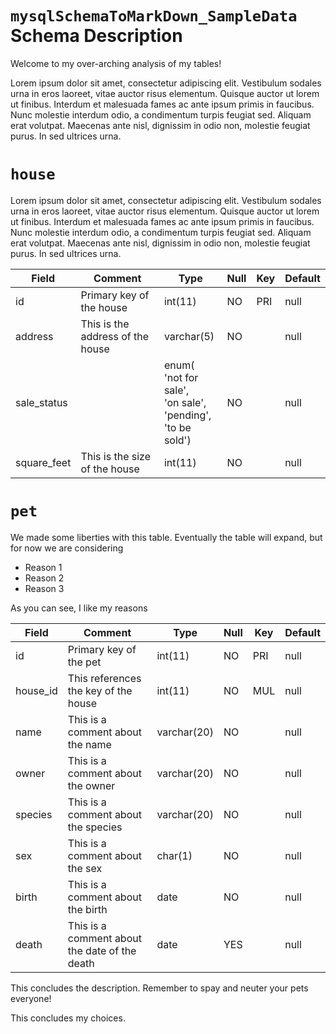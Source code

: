 <!--- This output was generated automatically.  Take care when editing.-->
# `mysqlSchemaToMarkDown_SampleData` Schema Description

Welcome to my over-arching analysis of my tables!

Lorem ipsum dolor sit amet, consectetur adipiscing elit. Vestibulum sodales urna in eros laoreet, vitae auctor risus elementum. Quisque auctor ut lorem ut finibus. Interdum et malesuada fames ac ante ipsum primis in faucibus. Nunc molestie interdum odio, a condimentum turpis feugiat sed. Aliquam erat volutpat. Maecenas ante nisl, dignissim in odio non, molestie feugiat purus. In sed ultrices urna.
# `house`

Lorem ipsum dolor sit amet, consectetur adipiscing elit. Vestibulum sodales urna in eros laoreet, vitae auctor risus elementum. Quisque auctor ut lorem ut finibus. Interdum et malesuada fames ac ante ipsum primis in faucibus. Nunc molestie interdum odio, a condimentum turpis feugiat sed. Aliquam erat volutpat. Maecenas ante nisl, dignissim in odio non, molestie feugiat purus. In sed ultrices urna.

| Field | Comment | Type | Null | Key | Default |
| --- | --- | --- | --- | --- | --- |
| id | Primary key of the house | int(11) | NO | PRI | null |
| address | This is the address of the house | varchar(5) | NO |  | null |
| sale_status |  | enum(<br />'not for sale',<br />'on sale',<br />'pending',<br />'to be sold') | NO |  | null |
| square_feet | This is the size of the house | int(11) | NO |  | null |


# `pet`

We made some liberties with this table.  Eventually the table will expand, but for now we are considering
* Reason 1
* Reason 2
* Reason 3

As you can see, I like my reasons 

| Field | Comment | Type | Null | Key | Default |
| --- | --- | --- | --- | --- | --- |
| id | Primary key of the pet | int(11) | NO | PRI | null |
| house_id | This references the key of the house | int(11) | NO | MUL | null |
| name | This is a comment about the name | varchar(20) | NO |  | null |
| owner | This is a comment about the owner | varchar(20) | NO |  | null |
| species | This is a comment about the species | varchar(20) | NO |  | null |
| sex | This is a comment about the sex | char(1) | NO |  | null |
| birth | This is a comment about the birth | date | NO |  | null |
| death | This is a comment about the date of the death | date | YES |  | null |

This concludes the description.  Remember to spay and neuter your pets everyone!


This concludes my choices.